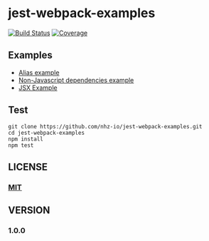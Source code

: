 # jest-webpack-examples

[![Build Status][travis-image]][travis-url]
[![Coverage][coverage-image]][coverage-url]

## Examples

* [Alias example](examples/alias)
* [Non-Javascript dependencies example](examples/non-js-deps)
* [JSX Example](examples/jsx)

## Test
```
git clone https://github.com/nhz-io/jest-webpack-examples.git
cd jest-webpack-examples
npm install
npm test
```

## LICENSE

### [MIT](LICENSE)

## VERSION

### 1.0.0

[travis-image]: https://travis-ci.org/nhz-io/jest-webpack-examples.svg
[travis-url]: https://travis-ci.org/nhz-io/jest-webpack-examples

[coverage-image]: https://coveralls.io/repos/github/nhz-io/jest-webpack-examples/badge.svg?branch=master
[coverage-url]: https://coveralls.io/github/nhz-io/jest-webpack-examples?branch=master
